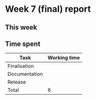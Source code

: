 # Week 7 (final) report

## This week


## Time spent

| Task | Working time |
|------|--------------|
| Finalisation |  |
| Documentation |  |
| Release |  |
| Total | 6 |

